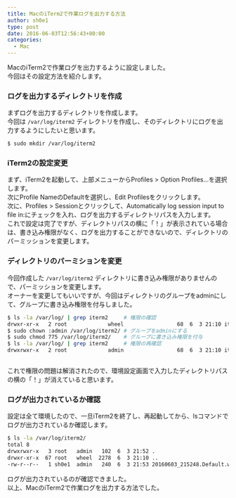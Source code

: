 ```yaml
---
title: MacのiTerm2で作業ログを出力する方法
author: sh0e1
type: post
date: 2016-06-03T12:56:43+00:00
categories:
  - Mac
---
```

MacのiTerm2で作業ログを出力するように設定しました。  
今回はその設定方法を紹介します。
<!--more-->

### ログを出力するディレクトリを作成

まずログを出力するディレクトリを作成します。  
今回は `/var/log/iterm2` ディレクトリを作成し、そのディレクトリにログを出力するようにしたいと思います。

```bash
$ sudo mkdir /var/log/iterm2
```

### iTerm2の設定変更

まず、iTerm2を起動して、上部メニューからProfiles > Option Profiles...を選択します。  
次にProfile NameのDefaultを選択し、Edit Profilesをクリックします。  
次に、Profiles > Sessionとクリックして、Automatically log session input to file in:にチェックを入れ、ログを出力するディレクトリパスを入力します。  
これで設定は完了ですが、ディレクトリパスの横に「！」が表示されている場合は、書き込み権限がなく、ログを出力することができないので、ディレクトリのパーミッションを変更します。

### ディレクトリのパーミションを変更

今回作成した `/var/log/iterm2` ディレクトリに書き込み権限がありませんので、パーミッションを変更します。  
オーナーを変更してもいいですが、今回はディレクトリのグループをadminにして、グループに書き込み権限を付与しました。

```bash
$ ls -la /var/log/ | grep iterm2     # 権限の確認
drwxr-xr-x   2 root             wheel                 68  6  3 21:10 iterm2
$ sudo chown :admin /var/log/iterm2/ # グループをadminにする
$ sudo chmod 775 /var/log/iterm2/    # グループに書き込み権限を付与
$ ls -la /var/log/ | grep iterm2     # 権限の再確認
drwxrwxr-x   2 root             admin                 68  6  3 21:10 iterm2
```

<pre><code class="bash"></code></pre>

これで権限の問題は解消されたので、環境設定画面で入力したディレクトリパスの横の「！」が消えていると思います。

### ログが出力されているか確認

設定は全て環境したので、一旦iTerm2を終了し、再起動してから、lsコマンドでログが出力されているか確認します。

```bash
$ ls -la /var/log/iterm2/
total 8
drwxrwxr-x   3 root   admin   102  6  3 21:52 .
drwxr-xr-x  67 root   wheel  2278  6  3 21:10 ..
-rw-r--r--   1 sh0e1  admin   240  6  3 21:53 20160603_215248.Default.w0t0p1:E261E7BE-817A-4338-89BB-DEDCA40CA80C.17884.878741ed.log
```

ログが出力されているのが確認できました。  
以上、MacのiTerm2で作業ログを出力する方法でした。
